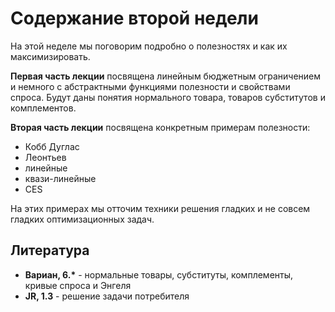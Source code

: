 # Содержание второй недели

На этой неделе мы поговорим подробно о полезностях и как их максимизировать.

**Первая часть лекции** посвящена линейным бюджетным ограничением и немного с абстрактными функциями полезности и свойствами спроса. Будут даны понятия нормального товара, товаров субститутов и комплементов.

**Вторая часть лекции** посвящена конкретным примерам полезности: 

- Кобб Дуглас
- Леонтьев
- линейные
- квази-линейные
- CES

На этих примерах мы отточим техники решения гладких и не совсем гладких оптимизационных задач.

## Литература

- **Вариан, 6.$\ast$** - нормальные товары, субституты, комплементы, кривые спроса и Энгеля
- **JR, 1.3** - решение задачи потребителя